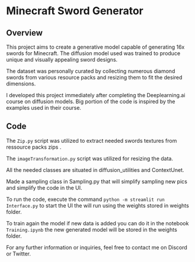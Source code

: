 # Minecraft Sword Generator

## Overview

This project aims to create a generative model capable of generating 16x swords for Minecraft. The diffusion model used was trained to produce unique and visually appealing sword designs.

The dataset was personally curated by collecting numerous diamond swords from various resource packs and resizing them to fit the desired dimensions.

I developed this project immediately after completing the Deeplearning.ai course on diffusion models. Big portion of the code is inspired by the examples used in their course.

## Code

The `Zip.py` script was utilized to extract needed swords textures from ressource packs zips .

The `imageTransformation.py` script was utilized for resizing the data.

All the needed classes are situated in diffusion_utilities and ContextUnet.

Made a sampling class in Sampling.py that will simplify sampling new pics and simplify the code in the UI.

To run the code, execute the command `python -m streamlit run Interface.py` to start the UI the will run using the weights stored in weights folder.

To train again the model if new data is added you can do it in the notebook `Training.ipynb` the new generated model will be stored in the weights folder.

For any further information or inquiries, feel free to contact me on Discord or Twitter.
